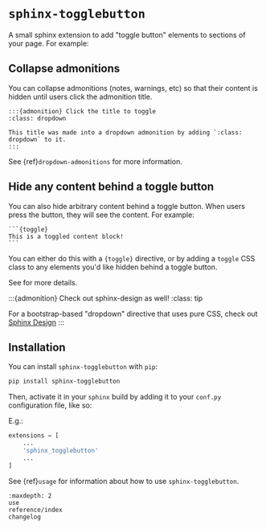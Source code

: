 # `sphinx-togglebutton`

A small sphinx extension to add "toggle button" elements to sections of your page.
For example:

## Collapse admonitions

You can collapse admonitions (notes, warnings, etc) so that their content is hidden until users click the admonition title.

````{example}
:::{admonition} Click the title to toggle
:class: dropdown

This title was made into a dropdown admonition by adding `:class: dropdown` to it.
:::
````

See {ref}`dropdown-admonitions` for more information.

## Hide any content behind a toggle button

You can also hide arbitrary content behind a toggle button.
When users press the button, they will see the content.
For example:

````{example}
```{toggle}
This is a toggled content block!
```
````

You can either do this with a `{toggle}` directive, or by adding a `toggle` CSS class to any elements you'd like hidden behind a toggle button.

See [](use:css-selector) for more details.

:::{admonition} Check out sphinx-design as well!
:class: tip

For a bootstrap-based "dropdown" directive that uses pure CSS, check out
[Sphinx Design](https://sphinx-design.readthedocs.io/en/latest/dropdowns.html)
:::

## Installation

You can install `sphinx-togglebutton` with `pip`:

```bash
pip install sphinx-togglebutton
```

Then, activate it in your `sphinx` build by adding it to your `conf.py` configuration
file, like so:

E.g.:

```python
extensions = [
    ...
    'sphinx_togglebutton'
    ...
]
```

See {ref}`usage` for information about how to use `sphinx-togglebutton`.


```{toctree}
:maxdepth: 2
use
reference/index
changelog
```